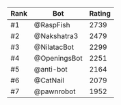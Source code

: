 Rank|Bot|Rating
---|---|---
#1|@RaspFish|2739
#2|@Nakshatra3|2479
#3|@NilatacBot|2299
#4|@OpeningsBot|2251
#5|@anti-bot|2164
#6|@CatNail|2079
#7|@pawnrobot|1952
